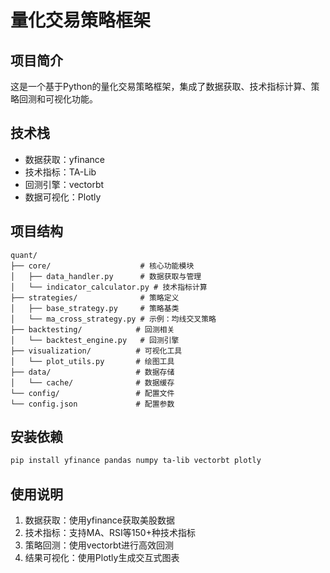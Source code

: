 # 量化交易策略框架

## 项目简介
这是一个基于Python的量化交易策略框架，集成了数据获取、技术指标计算、策略回测和可视化功能。

## 技术栈
- 数据获取：yfinance
- 技术指标：TA-Lib
- 回测引擎：vectorbt
- 数据可视化：Plotly

## 项目结构
```
quant/
├── core/                    # 核心功能模块
│   ├── data_handler.py      # 数据获取与管理
│   └── indicator_calculator.py # 技术指标计算
├── strategies/              # 策略定义
│   ├── base_strategy.py     # 策略基类
│   └── ma_cross_strategy.py # 示例：均线交叉策略
├── backtesting/            # 回测相关
│   └── backtest_engine.py   # 回测引擎
├── visualization/          # 可视化工具
│   └── plot_utils.py       # 绘图工具
├── data/                   # 数据存储
│   └── cache/              # 数据缓存
└── config/                 # 配置文件
└── config.json             # 配置参数
```

## 安装依赖
```bash
pip install yfinance pandas numpy ta-lib vectorbt plotly
```

## 使用说明
1. 数据获取：使用yfinance获取美股数据
2. 技术指标：支持MA、RSI等150+种技术指标
3. 策略回测：使用vectorbt进行高效回测
4. 结果可视化：使用Plotly生成交互式图表
